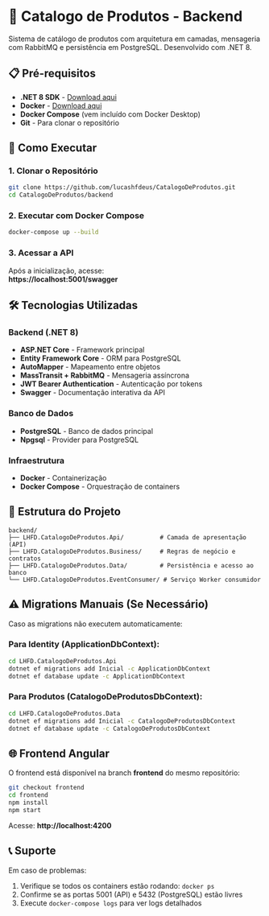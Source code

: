 # 🚀 Catalogo de Produtos - Backend

Sistema de catálogo de produtos com arquitetura em camadas, mensageria com RabbitMQ e persistência em PostgreSQL. Desenvolvido com .NET 8.

## 📋 Pré-requisitos

- **.NET 8 SDK** - [Download aqui](https://dotnet.microsoft.com/en-us/download)
- **Docker** - [Download aqui](https://www.docker.com/)
- **Docker Compose** (vem incluído com Docker Desktop)
- **Git** - Para clonar o repositório

## 🚀 Como Executar

### 1. Clonar o Repositório
```bash
git clone https://github.com/lucashfdeus/CatalogoDeProdutos.git
cd CatalogoDeProdutos/backend
```

### 2. Executar com Docker Compose
```bash
docker-compose up --build
```

### 3. Acessar a API
Após a inicialização, acesse:  
**https://localhost:5001/swagger**

## 🛠️ Tecnologias Utilizadas

### Backend (.NET 8)
- **ASP.NET Core** - Framework principal
- **Entity Framework Core** - ORM para PostgreSQL
- **AutoMapper** - Mapeamento entre objetos
- **MassTransit + RabbitMQ** - Mensageria assíncrona
- **JWT Bearer Authentication** - Autenticação por tokens
- **Swagger** - Documentação interativa da API

### Banco de Dados
- **PostgreSQL** - Banco de dados principal
- **Npgsql** - Provider para PostgreSQL

### Infraestrutura
- **Docker** - Containerização
- **Docker Compose** - Orquestração de containers

## 📁 Estrutura do Projeto

```
backend/
├── LHFD.CatalogoDeProdutos.Api/          # Camada de apresentação (API)
├── LHFD.CatalogoDeProdutos.Business/     # Regras de negócio e contratos
├── LHFD.CatalogoDeProdutos.Data/         # Persistência e acesso ao banco
└── LHFD.CatalogoDeProdutos.EventConsumer/ # Serviço Worker consumidor
```

## ⚠️ Migrations Manuais (Se Necessário)

Caso as migrations não executem automaticamente:

### Para Identity (ApplicationDbContext):
```bash
cd LHFD.CatalogoDeProdutos.Api
dotnet ef migrations add Inicial -c ApplicationDbContext
dotnet ef database update -c ApplicationDbContext
```

### Para Produtos (CatalogoDeProdutosDbContext):
```bash
cd LHFD.CatalogoDeProdutos.Data
dotnet ef migrations add Inicial -c CatalogoDeProdutosDbContext
dotnet ef database update -c CatalogoDeProdutosDbContext
```

## 🌐 Frontend Angular

O frontend está disponível na branch **frontend** do mesmo repositório:

```bash
git checkout frontend
cd frontend
npm install
npm start
```

Acesse: **http://localhost:4200**

## 📞 Suporte

Em caso de problemas:
1. Verifique se todos os containers estão rodando: `docker ps`
2. Confirme se as portas 5001 (API) e 5432 (PostgreSQL) estão livres
3. Execute `docker-compose logs` para ver logs detalhados
